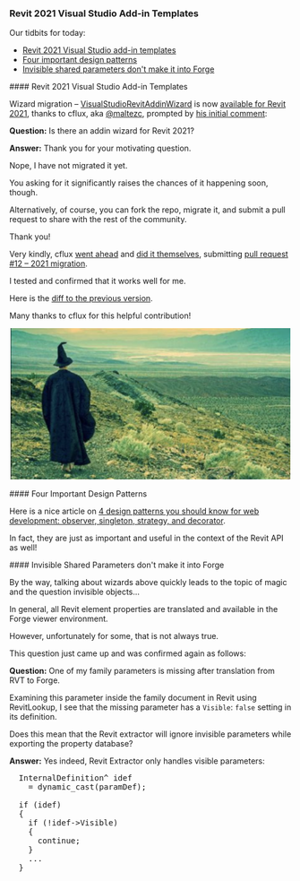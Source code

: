 <head>
<meta http-equiv="Content-Type" content="text/html; charset=utf-8">
<link rel="stylesheet" type="text/css" href="bc.css">
<script src="https://cdn.rawgit.com/google/code-prettify/master/loader/run_prettify.js" type="text/javascript"></script>
</head>

<!---

- migrate wizard
  VisualStudioRevitAddinWizard for Revit 2021 -- https://github.com/jeremytammik/VisualStudioRevitAddinWizard/releases/tag/2021.0.0.0
  prompted by [cflux' comment](https://thebuildingcoder.typepad.com/blog/2019/04/revit-2020-c-and-vb-visual-studio-add-in-wizards.html#comment-4937289914)
  very kindly, cflux [went ahead](https://thebuildingcoder.typepad.com/blog/2019/04/revit-2020-c-and-vb-visual-studio-add-in-wizards.html#comment-4938205631)
  and [did it themselves](https://thebuildingcoder.typepad.com/blog/2019/04/revit-2020-c-and-vb-visual-studio-add-in-wizards.html#comment-4938471258)
  [pull request #12 &ndash; 2021 migration](https://github.com/jeremytammik/VisualStudioRevitAddinWizard/pull/12)
  [diff to previous version](https://github.com/jeremytammik/VisualStudioRevitAddinWizard/compare/2020.0.0.5...2021.0.0.0)
  cflux, aka. [@maltezc](https://github.com/maltezc)

- Four important design patterns
  4 Design Patterns You Should Know for Web Development: Observer, Singleton, Strategy, and Decorator
  https://www.freecodecamp.org/news/4-design-patterns-to-use-in-web-development/

- invisible Revit properties in Forge viewer

twitter:

 the #RevitAPI @AutodeskForge @AutodeskRevit #bim #DynamoBim #ForgeDevCon 

Our tidbits for today
&ndash; Revit 2021 Visual Studio add-in templates
&ndash; Four important design patterns
&ndash; Invisible shared parameters don't make it into Forge...

linkedin:

#bim #DynamoBim #ForgeDevCon #Revit #API #IFC #SDK #AI #VisualStudio #Autodesk #AEC #adsk

the [Revit API discussion forum](http://forums.autodesk.com/t5/revit-api-forum/bd-p/160) thread

<center>
<img src="img/" alt="" title="" width="600"/>
<p style="font-size: 80%; font-style:italic"></p>
</center>

-->

### Revit 2021 Visual Studio Add-in Templates

Our tidbits for today:

- [Revit 2021 Visual Studio add-in templates](#2)
- [Four important design patterns](#3)
- [Invisible shared parameters don't make it into Forge](#4)

####<a name="2"></a> Revit 2021 Visual Studio Add-in Templates 

Wizard migration &ndash; [VisualStudioRevitAddinWizard](https://github.com/jeremytammik/VisualStudioRevitAddinWizard) is
now [available for Revit 2021](https://github.com/jeremytammik/VisualStudioRevitAddinWizard/releases/tag/2021.0.0.0),
thanks to cflux, aka [@maltezc](https://github.com/maltezc), prompted by [his initial comment](https://thebuildingcoder.typepad.com/blog/2019/04/revit-2020-c-and-vb-visual-studio-add-in-wizards.html#comment-4937289914):

**Question:** Is there an addin wizard for Revit 2021?

**Answer:** Thank you for your motivating question.

Nope, I have not migrated it yet.

You asking for it significantly raises the chances of it happening soon, though.

Alternatively, of course, you can fork the repo, migrate it, and submit a pull request to share with the rest of the community.

Thank you!

Very kindly,
cflux [went ahead](https://thebuildingcoder.typepad.com/blog/2019/04/revit-2020-c-and-vb-visual-studio-add-in-wizards.html#comment-4938205631)
and [did it themselves](https://thebuildingcoder.typepad.com/blog/2019/04/revit-2020-c-and-vb-visual-studio-add-in-wizards.html#comment-4938471258),
submitting [pull request #12 &ndash; 2021 migration](https://github.com/jeremytammik/VisualStudioRevitAddinWizard/pull/12).

I tested and confirmed that it works well for me.

Here is the [diff to the previous version](https://github.com/jeremytammik/VisualStudioRevitAddinWizard/compare/2020.0.0.5...2021.0.0.0).

Many thanks to cflux for this helpful contribution!

<center>
<img src="img/wizard_migration.png" alt="Wizard migration" title="Wizard migration" width="500"/> <!-- 1086 -->
</center>


####<a name="3"></a> Four Important Design Patterns

Here is a nice article
on [4 design patterns you should know for web development: observer, singleton, strategy, and decorator](https://www.freecodecamp.org/news/4-design-patterns-to-use-in-web-development).

In fact, they are just as important and useful in the context of the Revit API as well!


####<a name="4"></a> Invisible Shared Parameters don't make it into Forge

By the way, talking about wizards above quickly leads to the topic of magic and the question invisible objects...

In general, all Revit element properties are translated and available in the Forge viewer environment.

However, unfortunately for some, that is not always true.

This question just came up and was confirmed again as follows:

**Question:** One of my family parameters is missing after translation from RVT to Forge.

Examining this parameter inside the family document in Revit using RevitLookup, I see that the missing parameter has a `Visible`: `false` setting in its definition.

Does this mean that the Revit extractor will ignore invisible parameters while exporting the property database?

**Answer:** Yes indeed, Revit Extractor only handles visible parameters:

<pre class="code">
  InternalDefinition^ idef
    = dynamic_cast<InternalDefinition^>(paramDef);
    
  if (idef)
  {
    if (!idef->Visible)
    {
      continue;
    }
    ...
  }
</pre>

